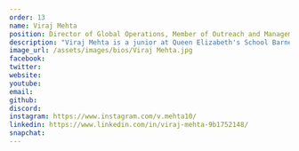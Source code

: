 ```yaml
---
order: 13
name: Viraj Mehta
position: Director of Global Operations, Member of Outreach and Management
description: "Viraj Mehta is a junior at Queen Elizabeth's School Barnet, near London. After running a coding club in his school, he soon developed a passion for computer science education, and hopes to make STEM education accessible, especially for underprivileged students. At HAX, he leads the Global Operations team, helping to improve HAX's outreach internationally. As a member of the management and outreach teams, Viraj also helps run logistics of HAX and helps advertise HAXathons! Outside of HAX, he enjoys public speaking, voicing his opinions on global issues and student government. Academically, Viraj enjoys maths and computer science, and hopes to explore the intersection of computational statistics, machine learning and quantitative finance. In his free time, he enjoys hanging out with friends, listening to The Score on repeat and binge-watching Suits."
image_url: /assets/images/bios/Viraj Mehta.jpg
facebook: 
twitter: 
website: 
youtube: 
email: 
github: 
discord: 
instagram: https://www.instagram.com/v.mehta10/
linkedin: https://www.linkedin.com/in/viraj-mehta-9b1752148/
snapchat: 
---
```

